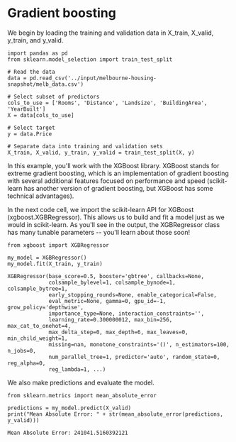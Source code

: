 # Gradient boosting
We begin by loading the training and validation data in X_train, X_valid, y_train, and y_valid.

    import pandas as pd
    from sklearn.model_selection import train_test_split

    # Read the data
    data = pd.read_csv('../input/melbourne-housing-snapshot/melb_data.csv')

    # Select subset of predictors
    cols_to_use = ['Rooms', 'Distance', 'Landsize', 'BuildingArea', 'YearBuilt']
    X = data[cols_to_use]

    # Select target
    y = data.Price

    # Separate data into training and validation sets
    X_train, X_valid, y_train, y_valid = train_test_split(X, y)


In this example, you'll work with the XGBoost library. XGBoost stands for extreme gradient boosting, which is an implementation of gradient boosting with several additional features
focused on performance and speed (scikit-learn has another version of gradient boosting, but XGBoost has some technical advantages).

In the next code cell, we import the scikit-learn API for XGBoost (xgboost.XGBRegressor). This allows us to build and fit a model just as we would in scikit-learn. As you'll see in the
output, the XGBRegressor class has many tunable parameters -- you'll learn about those soon!

    from xgboost import XGBRegressor

    my_model = XGBRegressor()
    my_model.fit(X_train, y_train)

    XGBRegressor(base_score=0.5, booster='gbtree', callbacks=None,
                 colsample_bylevel=1, colsample_bynode=1, colsample_bytree=1,
                 early_stopping_rounds=None, enable_categorical=False,
                 eval_metric=None, gamma=0, gpu_id=-1, grow_policy='depthwise',
                 importance_type=None, interaction_constraints='',
                 learning_rate=0.300000012, max_bin=256, max_cat_to_onehot=4,
                 max_delta_step=0, max_depth=6, max_leaves=0, min_child_weight=1,
                 missing=nan, monotone_constraints='()', n_estimators=100, n_jobs=0,
                 num_parallel_tree=1, predictor='auto', random_state=0, reg_alpha=0,
                 reg_lambda=1, ...)


We also make predictions and evaluate the model.

    from sklearn.metrics import mean_absolute_error

    predictions = my_model.predict(X_valid)
    print("Mean Absolute Error: " + str(mean_absolute_error(predictions, y_valid)))

    Mean Absolute Error: 241041.5160392121

